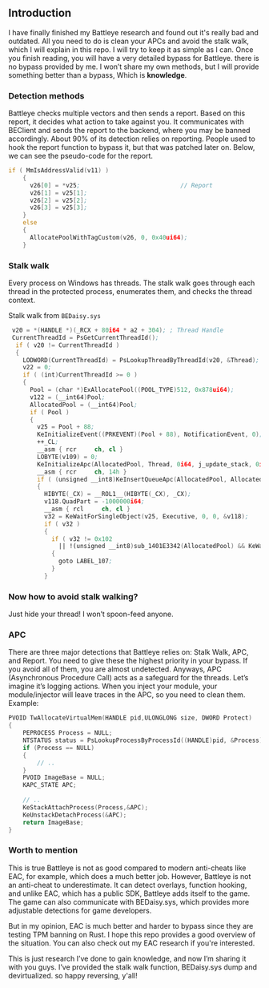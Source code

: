 ## Introduction
I have finally finished my Battleye research and found out it's really bad and outdated. All you need to do is clean your APCs and avoid the stalk walk, which I will explain in this repo. I will try to keep it as simple as I can. Once you finish reading, you will have a very detailed bypass for Battleye. there is no bypass provided by me. I won’t share my own methods, but I will provide something better than a bypass, Which is **knowledge**.

### Detection methods
Battleye checks multiple vectors and then sends a report. Based on this report, it decides what action to take against you. It communicates with BEClient and sends the report to the backend, where you may be banned accordingly. About 90% of its detection relies on reporting. People used to hook the report function to bypass it, but that was patched later on. Below, we can see the pseudo-code for the report.
```asm
if ( MmIsAddressValid(v11) )
    {
      v26[0] = *v25;                            // Report
      v26[1] = v25[1];
      v26[2] = v25[2];
      v26[3] = v25[3];
    }
    else
    {
      AllocatePoolWithTagCustom(v26, 0, 0x40ui64);
    }
```

### Stalk walk
Every process on Windows has threads. The stalk walk goes through each thread in the protected process, enumerates them, and checks the thread context.

Stalk walk from `BEDaisy.sys`
```asm
 v20 = *(HANDLE *)(_RCX + 80i64 * a2 + 304); ; Thread Handle
 CurrentThreadId = PsGetCurrentThreadId();
  if ( v20 != CurrentThreadId )
  {
    LODWORD(CurrentThreadId) = PsLookupThreadByThreadId(v20, &Thread);
    v22 = 0;
    if ( (int)CurrentThreadId >= 0 )
    {
      Pool = (char *)ExAllocatePool((POOL_TYPE)512, 0x878ui64);
      v122 = (__int64)Pool;
      AllocatedPool = (__int64)Pool;
      if ( Pool )
      {
        v25 = Pool + 88;
        KeInitializeEvent((PRKEVENT)(Pool + 88), NotificationEvent, 0);
        ++_CL;
        __asm { rcr     ch, cl }
        LOBYTE(v109) = 0;
        KeInitializeApc(AllocatedPool, Thread, 0i64, j_update_stack, 0i64, 0i64, v109, 0i64);
        __asm { rcr     ch, 14h }
        if ( (unsigned __int8)KeInsertQueueApc(AllocatedPool, AllocatedPool, 0i64, 2i64) )
        {
          HIBYTE(_CX) = __ROL1__(HIBYTE(_CX), _CX);
          v118.QuadPart = -1000000i64;
          __asm { rcl     ch, cl }
          v32 = KeWaitForSingleObject(v25, Executive, 0, 0, &v118);
          if ( v32 )
          {
            if ( v32 != 0x102
              || !(unsigned __int8)sub_1401E3342(AllocatedPool) && KeWaitForSingleObject(v25, Executive, 0, 0, &v118) )
            {
              goto LABEL_107;
            }
          }
```

### Now how to avoid stalk walking?
Just hide your thread! I won’t spoon-feed anyone.


### APC 
There are three major detections that Battleye relies on: Stalk Walk, APC, and Report. You need to give these the highest priority in your bypass. If you avoid all of them, you are almost undetected.
Anyways, APC (Asynchronous Procedure Call) acts as a safeguard for the threads. Let’s imagine it’s logging actions. When you inject your module, your module/injector will leave traces in the APC, so you need to clean them. Example:
```C
PVOID TwAllocateVirtualMem(HANDLE pid,ULONGLONG size, DWORD Protect)
{
	PEPROCESS Process = NULL;
	NTSTATUS status = PsLookupProcessByProcessId((HANDLE)pid, &Process);
	if (Process == NULL)
	{
		// .. 
	}
	PVOID ImageBase = NULL;
	KAPC_STATE APC;
	
	// .. 
	KeStackAttachProcess(Process,&APC);
	KeUnstackDetachProcess(&APC);
	return ImageBase;
}
```

### Worth to mention
This is true Battleye is not as good compared to modern anti-cheats like EAC, for example, which does a much better job. However, Battleye is not an anti-cheat to underestimate. It can detect overlays, function hooking, and unlike EAC, which has a public SDK, Battleye adds itself to the game. The game can also communicate with BEDaisy.sys, which provides more adjustable detections for game developers.

But in my opinion, EAC is much better and harder to bypass since they are testing TPM banning on Rust. I hope this repo provides a good overview of the situation. You can also check out my EAC research if you're interested.

This is just research I’ve done to gain knowledge, and now I’m sharing it with you guys. I’ve provided the stalk walk function, BEDaisy.sys dump and devirtualized. so happy reversing, y'all!
